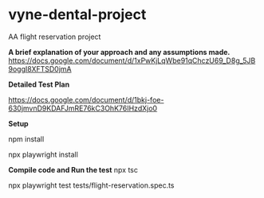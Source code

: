 # vyne-dental-project
AA flight reservation project

**A brief explanation of your approach and any assumptions made.**
https://docs.google.com/document/d/1xPwKjLqWbe91qChczU69_D8g_5JB9oggI8XFTSD0jmA

**Detailed Test Plan**

https://docs.google.com/document/d/1bkj-foe-630jmvnD9KDAFJmRE76kC3OhK76IHzdXjo0


**Setup**

npm install 

npx playwright install


**Compile code and Run the test**
npx tsc

npx playwright test tests/flight-reservation.spec.ts
